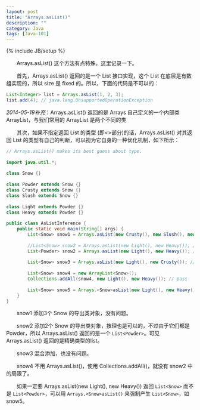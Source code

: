 ```yaml
---
layout: post
title: "Arrays.asList()"
description: ""
category: Java
tags: [Java-101]
---
```

{% include JB/setup %}

　　Arrays.asList() 这个方法有点特殊，这里记录一下。  

　　首先，Arrays.asList() 返回的是一个 List 接口实现，这个 List 在底层是有数组实现的，所以 size 是 fixed 的。所以，下面的代码是不可以的：

```java
List<Integer> list = Arrays.asList(1, 2, 3);  
list.add(4); // java.lang.UnsupportedOperationException
```

_2014-05-19补充_：Arrays.asList() 返回的是 Arrays 自己定义的一个内部类 ArrayList，与我们常用的 ArrayList 是两个不同的类  

　　其次，如果不指定返回 List 的类型 (即<>部分)的话，Arrays.asList() 对其返回 List 的类型有自己的判断，可以视为它自身的一种优化机制，如下所示：

```java
// Arrays.asList() makes its best guess about type.  
  
import java.util.*;  
  
class Snow {}  
  
class Powder extends Snow {}  
class Crusty extends Snow {}  
class Slush extends Snow {}  
  
class Light extends Powder {}  
class Heavy extends Powder {}  
  
public class AsListInference {  
	public static void main(String[] args) {  
		List<Snow> snow1 = Arrays.asList(new Crusty(), new Slush(), new Powder()); // pass  
  
		//List<Snow> snow2 = Arrays.asList(new Light(), new Heavy()); // error  
		List<Powder> snow2 = Arrays.asList(new Light(), new Heavy()); // pass  
		  
		List<Snow> snow3 = Arrays.asList(new Light(), new Crusty()); // pass  
  
		List<Snow> snow4 = new ArrayList<Snow>();  
		Collections.addAll(snow4, new Light(), new Heavy()); // pass  
  
		List<Snow> snow5 = Arrays.<Snow>asList(new Light(), new Heavy()); // pass  
	}  
}  
```

　　snow1 添加3个 Snow 的导出类对象，没有问题。  

　　snow2 添加2个 Snow 的导出类对象，按理也是可以的，不过由于它们都是 Powder，所以 Arrays.asList() 返回的是一个 `List<Powder>`。可见 Arrays.asList() 返回的是精确类型的list。  

　　snow3 混合添加，也没有问题。

　　snow4 不用 Arrays.asList()，使用 Collections.addAll()，就没有 snow2 中的局限了。

　　如果一定要 Arrays.asList(new Light(), new Heavy()) 返回 `List<Snow>` 而不是 `List<Powder>`，可以用 `Arrays.<Snow>asList()` 来强制产生 `List<Snow>`，如 snow5。

